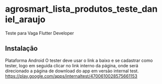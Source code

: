 # agrosmart_lista_produtos_teste_daniel_araujo

Teste para Vaga Flutter Developer 

## Instalação 

Plataforma Android
O tester deve usar o link a baixo e se cadastrar como tester, logo em seguida clicar no link interno da página, onde será direcionado a página de download do app em versão internal test.
https://play.google.com/apps/internaltest/4700610028575661153


